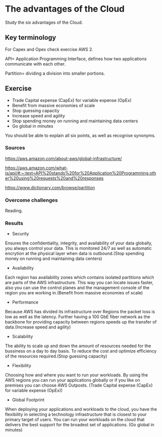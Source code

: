 # The advantages of the Cloud
Study the six advantages of the Cloud.

## Key terminology
For Capex and Opex check exercise AWS 2.

API= Application Programming Interface, defines how two applications communicate with each other.

Partition= dividing a division into smaller portions.

## Exercise
- Trade Capital expense (CapEx) for variable expense (OpEx)
- Benefit from massive economies of scale
- Stop guessing capacity
- Increase speed and agility
- Stop spending money on running and maintaining data centers
- Go global in minutes

You should be able to explain all six points, as well as recognise synonyms.  

### Sources
https://aws.amazon.com/about-aws/global-infrastructure/

https://aws.amazon.com/what-is/api/#:~:text=API%20stands%20for%20Application%20Programming,other%20using%20requests%20and%20responses

https://www.dictionary.com/browse/partition

### Overcome challenges
Reading.

### Results
- Security

Ensures the confidentiality, integrity, and availability of your data globally, you always control your data. This is monitored 24/7 as well as automatic encrytion at the physical layer when data is outbound.(Stop spending money on running and maintaining data centers)

- Availability

Each region has availability zones which contains isolated partitions which are parts of the AWS infrastructure. This way you can locate issues faster, also you can use the control planes and the management console of the region you are working in.(Benefit from massive economies of scale)

- Performance

Because AWS has divided its infrastructure over Regions the packet loss is low as well as the latency. Further having a 100 GbE fiber network as the backbone for providing capacity between regions speeds up the transfer of data.(Increase speed and agility)

- Scalability

The ability to scale up and down the amount of resources needed for the bussiness on a day to day basis. To reduce the cost and optimize efficiency of the resources required.(Stop guessing capacity)

- Flexibility

Choosing how and where you want to run your workloads. By using the AWS regions you can run your applications globally or if you like on premises you can choose AWS Outposts. (Trade Capital expense (CapEx) for variable expense (OpEx))

- Global Footprint

When deploying your applications and workloads to the cloud, you have the flexibility in selecting a technology infrastructure that is closest to your primary target of users. You can run your workloads on the cloud that delivers the best support for the broadest set of applications. (Go global in minutes)